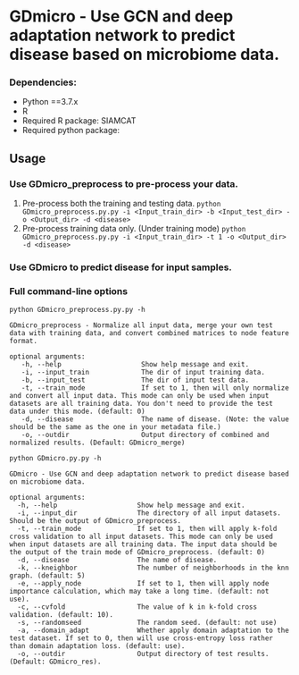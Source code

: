 #  GDmicro - Use GCN and deep adaptation network to predict disease based on microbiome data.

### Dependencies:
* Python ==3.7.x
* R
* Required R package: SIAMCAT 
* Required python package: 



## Usage

### Use GDmicro_preprocess to pre-process your data.<BR/>
   1. Pre-process both the training and testing data.
  `python GDmicro_preprocess.py.py -i <Input_train_dir> -b <Input_test_dir> -o <Output_dir> -d <disease>`<BR/>
   2. Pre-process training data only. (Under training mode)
  `python GDmicro_preprocess.py.py -i <Input_train_dir> -t 1 -o <Output_dir> -d <disease>`<BR/>

### Use GDmicro to predict disease for input samples.<BR/>
 

### Full command-line options

 `python GDmicro_preprocess.py.py -h`<BR/>
 ```
 GDmicro_preprocess - Normalize all input data, merge your own test data with training data, and convert combined matrices to node feature format.
 
 optional arguments:
    -h, --help                    Show help message and exit.
    -i, --input_train             The dir of input training data.
    -b, --input_test              The dir of input test data.
    -t, --train_mode              If set to 1, then will only normalize and convert all input data. This mode can only be used when input datasets are all training data. You don't need to provide the test data under this mode. (default: 0)
    -d, --disease                 The name of disease. (Note: the value should be the same as the one in your metadata file.)
    -o, --outdir                  Output directory of combined and normalized results. (Default: GDmicro_merge) 
 ```
 
  `python GDmicro.py.py -h`<BR/>
  ```
  GDmicro - Use GCN and deep adaptation network to predict disease based on microbiome data.
  
  optional arguments:
    -h, --help                    Show help message and exit.
    -i, --input_dir               The directory of all input datasets. Should be the output of GDmicro_preprocess.
    -t, --train_mode              If set to 1, then will apply k-fold cross validation to all input datasets. This mode can only be used when input datasets are all training data. The input data should be the output of the train mode of GDmicro_preprocess. (default: 0)
    -d, --disease                 The name of disease.
    -k, --kneighbor               The number of neighborhoods in the knn graph. (default: 5)
    -e, --apply_node              If set to 1, then will apply node importance calculation, which may take a long time. (default: not use).
    -c, --cvfold                  The value of k in k-fold cross validation. (default: 10).
    -s, --randomseed              The random seed. (default: not use)
    -a, --domain_adapt            Whether apply domain adaptation to the test dataset. If set to 0, then will use cross-entropy loss rather than domain adaptation loss. (default: use).
    -o, --outdir                  Output directory of test results. (Default: GDmicro_res).
  ```
